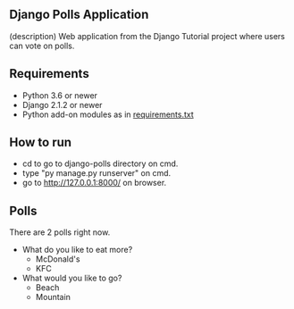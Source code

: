 ## Django Polls Application

(description)
Web application from the Django Tutorial project where users can vote on polls.


## Requirements

* Python 3.6 or newer
* Django 2.1.2 or newer
* Python add-on modules as in [requirements.txt](requirements.txt)
 
 
## How to run
* cd to go to django-polls directory on cmd.
* type "py manage.py runserver" on cmd.
* go to http://127.0.0.1:8000/ on browser.


## Polls
There are 2 polls right now.    
* What do you like to eat more?    
	* McDonald's    
	* KFC    
* What would you like to go?    
	* Beach    
	* Mountain    
	 
